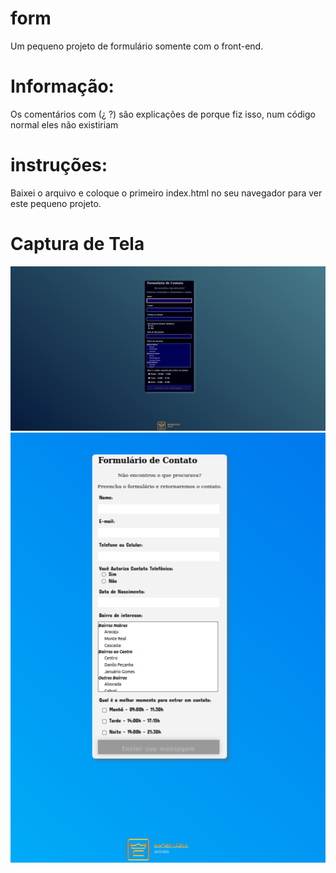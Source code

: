 # form
Um pequeno projeto de formulário somente com o front-end.

# Informação:
Os comentários com (¿ ?) são explicações de porque fiz isso, num código normal eles não existiriam

# instruções:
Baixei o arquivo e coloque o primeiro index.html no seu navegador para ver este pequeno projeto.

# Captura de Tela
![alt text](/img/form-modo-dark.png)
![alt text](/img/form-modo-light.png)

